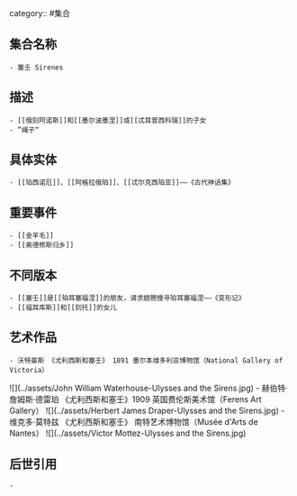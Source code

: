 category:: #集合
## 集合名称
	- 塞壬 Sirenes
## 描述
	- [[俄刻阿诺斯]]和[[墨尔波墨涅]]或[[忒耳普西科瑞]]的子女
	- ”绳子“
## 具体实体
	- [[珀西诺厄]]、[[阿格拉俄珀]]、[[忒尔克西珀亚]]——《古代神话集》
## 重要事件
	- [[金羊毛]]
	- [[奥德修斯归乡]]
## 不同版本
	- [[塞壬]]是[[珀耳塞福涅]]的朋友，请求翅膀搜寻珀耳塞福涅——《变形记》
	- [[福耳库斯]]和[[刻托]]的女儿
## 艺术作品
	- 沃特豪斯 《尤利西斯和塞壬》 1891 墨尔本维多利亚博物馆（National Gallery of Victoria）
 ![](../assets/John William Waterhouse-Ulysses and the Sirens.jpg)
	- 赫伯特·詹姆斯·德雷珀 《尤利西斯和塞壬》1909 英国费伦斯美术馆（Ferens Art Gallery）
 ![](../assets/Herbert James Draper-Ulysses and the Sirens.jpg)
	- 维克多·莫特兹 《尤利西斯和塞壬》 南特艺术博物馆（Musée d'Arts de Nantes）
 ![](../assets/Victor Mottez-Ulysses and the Sirens.jpg)
## 后世引用
	-
